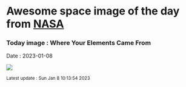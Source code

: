 
# Awesome space image of the day from [NASA](https://api.nasa.gov/)

### Today image : Where Your Elements Came From
Date : 2023-01-08

![](https://apod.nasa.gov/apod/image/2301/Nucleosynthesis2_WikipediaCmglee_1080.jpg)

<small>Latest update : Sun Jan  8 10:13:54 2023</small>
        